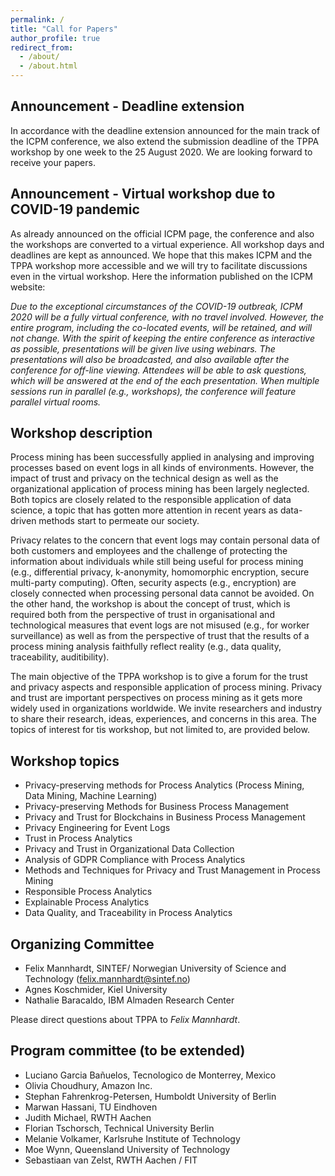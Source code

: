 ```yaml
---
permalink: /
title: "Call for Papers"
author_profile: true
redirect_from: 
  - /about/
  - /about.html
---
```


## Announcement - Deadline extension

In accordance with the deadline extension announced for the main track of the ICPM conference, we also extend the submission deadline of the TPPA workshop by one week to the 25 August 2020. We are looking forward to receive your papers. 

## Announcement - Virtual workshop due to COVID-19 pandemic

As already announced on the official ICPM page, the conference and also the workshops are converted to a virtual experience. All workshop days and deadlines are kept as announced. We hope that this makes ICPM and the TPPA workshop more accessible and we will try to facilitate discussions even in the virtual workshop. Here the information published on the ICPM website:     

*Due to the exceptional circumstances of the COVID-19 outbreak, ICPM 2020 will be a fully virtual conference, with no travel involved. However, the entire program, including the co-located events, will be retained, and will not change. With the spirit of keeping the entire conference as interactive as possible, presentations will be given live using webinars. The presentations will also be broadcasted, and also available after the conference for off-line viewing. Attendees will be able to ask questions, which will be answered at the end of the each presentation. When multiple sessions run in parallel (e.g., workshops), the conference will feature parallel virtual rooms.*


## Workshop description

Process mining has been successfully applied in analysing and improving processes based on event logs in all kinds of environments. However, the impact of trust and privacy on the technical design as well as the organizational application of process mining has been largely neglected. Both topics are closely related to the responsible application of data science, a topic that has gotten more attention in recent years as data-driven methods start to permeate our society.

Privacy relates to the concern that event logs may contain personal data of both customers and employees and the challenge of protecting the information about individuals while still being useful for process mining (e.g., differential privacy, k-anonymity, homomorphic encryption, secure multi-party computing). Often, security aspects (e.g., encryption) are closely connected when processing personal data cannot be avoided. On the other hand, the workshop is about the concept of trust, which is required both from the perspective of trust in organisational and technological measures that event logs are not misused (e.g., for worker surveillance) as well as from the perspective of trust that the results of a process mining analysis faithfully reflect reality (e.g., data quality, traceability, auditibility).

The main objective of the TPPA workshop is to give a forum for the trust and privacy aspects and responsible application of process mining. Privacy and trust are important perspectives on process mining as it gets more widely used in organizations worldwide. We invite researchers and industry to share their research, ideas, experiences, and concerns in this area. The topics of interest for tis workshop, but not limited to, are provided below.

## Workshop topics

* Privacy-preserving methods for Process Analytics (Process Mining, Data Mining, Machine Learning)
* Privacy-preserving Methods for Business Process Management
* Privacy and Trust for Blockchains in Business Process Management
* Privacy Engineering for Event Logs 
* Trust in Process Analytics
* Privacy and Trust in Organizational Data Collection
* Analysis of GDPR Compliance with Process Analytics 
* Methods and Techniques for Privacy and Trust Management in Process Mining
* Responsible Process Analytics
* Explainable Process Analytics
* Data Quality, and Traceability in Process Analytics

## Organizing Committee
*	Felix Mannhardt, SINTEF/ Norwegian University of Science and Technology
  (felix.mannhardt@sintef.no)
*	Agnes Koschmider, Kiel University
*	Nathalie Baracaldo, IBM Almaden Research Center

Please direct questions about TPPA to *Felix Mannhardt*.

## Program committee (to be extended)

*	Luciano Garcia Bañuelos, Tecnologico de Monterrey, Mexico
* Olivia Choudhury, Amazon Inc.
*	Stephan Fahrenkrog-Petersen, Humboldt University of Berlin
* Marwan Hassani, TU Eindhoven
*	Judith Michael, RWTH Aachen
*	Florian Tschorsch, Technical University Berlin
*	Melanie Volkamer, Karlsruhe Institute of Technology
*	Moe Wynn, Queensland University of Technology
*	Sebastiaan van Zelst, RWTH Aachen / FIT

